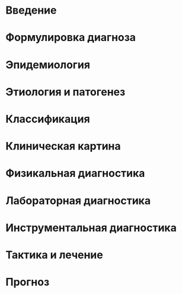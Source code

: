 # Введение



# Формулировка диагноза



# Эпидемиология



# Этиология и патогенез



# Классификация


# Клиническая картина



# Физикальная диагностика



# Лабораторная диагностика



# Инструментальная диагностика



# Тактика и лечение



# Прогноз





